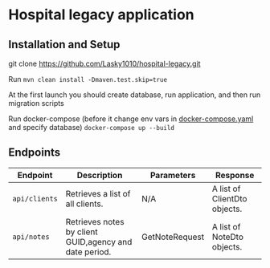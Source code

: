 # Hospital legacy application

## Installation and Setup

git clone https://github.com/Lasky1010/hospital-legacy.git

Run ``mvn clean install -Dmaven.test.skip=true``

At the first launch you should create database, run application, and then run migration scripts

Run docker-compose (before it change env vars in [docker-compose.yaml](docker-compose.yaml) and specify database)
``` docker-compose up --build ```

## Endpoints

| Endpoint      | Description                                            | Parameters     | Response                     |
|---------------|--------------------------------------------------------|----------------|------------------------------|
| `api/clients` | Retrieves a list of all clients.                       | N/A            | A list of ClientDto objects. |
| `api/notes`   | Retrieves notes by client GUID,agency and date period. | GetNoteRequest | A list of NoteDto objects.   |
